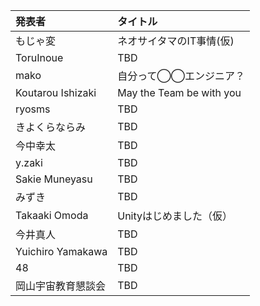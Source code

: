 | 発表者             | タイトル                 |
|:-------------------|:-------------------------|
| もじゃ変           | ネオサイタマのIT事情(仮) |
| ToruInoue          | TBD                      |
| mako               | 自分って◯◯エンジニア？ | 
| Koutarou Ishizaki  | May the Team be with you |
| ryosms             | TBD                      |
| きよくらならみ     | TBD                      |
| 今中幸太           | TBD                      |
| y.zaki             | TBD                      |
| Sakie Muneyasu     | TBD                      |
| みずき             | TBD                      |
| Takaaki Omoda      | Unityはじめました（仮）  |
| 今井真人           | TBD                      |
| Yuichiro Yamakawa  | TBD                      |
| 48                 | TBD                      |
| 岡山宇宙教育懇談会 | TBD                      |
